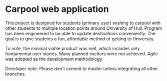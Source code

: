 # Carpool web application

This project is designed for students (primary user) wishing to carpool with other students to multiple location points around University of Hull. Program has been engineered to be able to update destinations conveniently. The goal is to give students a fun, affordable method of getting to University. 

To note, the minimal viable product was met, which includes only fundamental user stories. Many planned exciters were not achieved. Agile was adopted as the development methodology. 



Developer note:
Please don't commit to master unless integrating all other branches.
